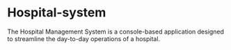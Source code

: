 # Hospital-system
The Hospital Management System is a console-based application designed to streamline the day-to-day operations of a hospital.
